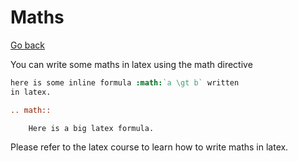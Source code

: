 # Maths

[Go back](..#writing-rst-documents)

You can write some maths in latex using
the math directive

```rest
here is some inline formula :math:`a \gt b` written
in latex.

.. math::

    Here is a big latex formula.

```

Please refer to the latex course to learn how to write
maths in latex.